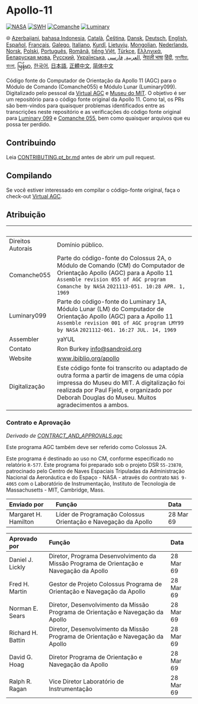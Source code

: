 # Apollo-11

[![NASA][1]][2]
[![SWH]][SWH_URL]
[![Comanche]][ComancheMilestone]
[![Luminary]][LuminaryMilestone]

🌐
[Azerbaijani][AZ],
[bahasa Indonesia][ID],
[Català][CA],
[Čeština][CZ],
[Dansk][DA],
[Deutsch][DE],
[English][EN],
[Español][ES],
[Français][FR],
[Galego][GL],
[Italiano][IT],
[Kurdî][KU],
[Lietuvių][LT],
[Mongolian][MN],
[Nederlands][NL],
[Norsk][NO],
[Polski][PL],
[Português][PT_BR],
[Română][RO],
[tiếng Việt][VI],
[Türkçe][TR],
[Ελληνικά][GR],
[Беларуская мова][BE],
[Русский][RU],
[Українська][UK],
[العربية][AR],
[فارسی][FA],
[नेपाली भाषा][NE]
[हिंदी][HI_IN],
[অসমীয়া][AS_IN],
[বাংলা][BD_BN],
[မြန်မာ][MM],
[한국어][KO_KR],
[日本語][JA],
[正體中文][ZH_TW],
[简体中文][ZH_CN]

[AR]:README.ar.md
[AS_IN]:README.as_in.md
[AZ]:README.az.md
[BD_BN]:README.bd_bn.md
[BE]:README.be.md
[CA]:README.ca.md
[CZ]:README.cz.md
[DA]:README.da.md
[DE]:README.de.md
[EN]:../README.md
[ES]:README.es.md
[FA]:README.fa.md
[FR]:README.fr.md
[GL]:README.gl.md
[GR]:README.gr.md
[HI_IN]:README.hi_in.md
[ID]:README.id.md
[IT]:README.it.md
[JA]:README.ja.md
[KO_KR]:README.ko_kr.md
[KU]:README.ku.md
[LT]:README.lt.md
[MM]:README.mm.md
[MN]:README.mn.md
[NE]:README.ne.md
[NL]:README.nl.md
[NO]:README.no.md
[PL]:README.pl.md
[PT_BR]:README.pt_br.md
[RO]:README.ro.md
[RU]:README.ru.md
[TR]:README.tr.md
[UK]:README.uk.md
[VI]:README.vi.md
[ZH_CN]:README.zh_cn.md
[ZH_TW]:README.zh_tw.md

Código fonte do Computador de Orientação da Apollo 11 (AGC) para o Módulo de Comando (Comanche055) e Módulo Lunar (Luminary099). Digitalizado pelo pessoal da [Virtual AGC][3] e [Museu do MIT][4]. O objetivo é ser um repositório para o código fonte original da Apollo 11. Como tal, os PRs são bem-vindos para quaisquer problemas identificados entre as transcrições neste repositório e as verificações do código fonte original para [Luminary 099][5] e [Comanche 055][6], bem como quaisquer arquivos que eu possa ter perdido.

## Contribuindo

Leia [CONTRIBUTING.pt_br.md][7] antes de abrir um pull request.

## Compilando

Se você estiver interessado em compilar o código-fonte original, faça o check-out [Virtual AGC][8].

## Atribuição

&nbsp;            | &nbsp;
:---------------- | :-----
Direitos Autorais | Domínio público.
Comanche055       | Parte do código-fonte do Colossus 2A, o Módulo de Comando (CM) do Computador de Orientação Apollo (AGC) para a Apollo 11 `Assemble revision 055 of AGC program Comanche by NASA` `2021113-051. 10:28 APR. 1, 1969`
Luminary099       | Parte do código-fonte do Luminary 1A, Módulo Lunar (LM) do Computador de Orientação Apollo (AGC) para a Apollo 11 `Assemble revision 001 of AGC program LMY99 by NASA` `2021112-061. 16:27 JUL. 14, 1969`
Assembler         | yaYUL
Contato           | Ron Burkey <info@sandroid.org>
Website           | www.ibiblio.org/apollo
Digitalização     | Este código fonte foi transcrito ou adaptado de outra forma a partir de imagens de uma cópia impressa do Museu do MIT. A digitalização foi realizada por Paul Fjeld, e organizado por Deborah Douglas do Museu. Muitos agradecimentos a ambos.

### Contrato e Aprovação

*Derivado de [CONTRACT_AND_APPROVALS.agc]*

Este programa AGC também deve ser referido como Colossus 2A.

Este programa é destinado ao uso no CM, conforme especificado no relatório `R-577`. Este programa foi preparado sob o projeto DSR `55-23870`, patrocinado pelo Centro de Naves Espaciais Tripuladas da Administração Nacional da Aeronáutica e do Espaço - NASA - através do contrato `NAS 9-4065` com o Laboratório de Instrumentação, Instituto de Tecnologia de Massachusetts - MIT, Cambridge, Mass.

Enviado por          | Função | Data
:------------------- | :----- | :---
Margaret H. Hamilton | Líder de Programação Colossus Orientação e Navegação da Apollo | 28 Mar 69

Aprovado por      | Função | Data
:---------------- | :----- | :---
Daniel J. Lickly  | Diretor, Programa Desenvolvimento da Missão Programa de Orientação e Navegação da Apollo | 28 Mar 69
Fred H. Martin    | Gestor de Projeto Colossus Programa de Orientação e Navegação da Apollo | 28 Mar 69
Norman E. Sears   | Diretor, Desenvolvimento da Missão Programa de Orientação e Navegação da Apollo | 28 Mar 69
Richard H. Battin | Diretor, Desenvolvimento da Missão Programa de Orientação e Navegação da Apollo | 28 Mar 69
David G. Hoag     | Diretor Programa de Orientação e Navegação da Apollo | 28 Mar 69
Ralph R. Ragan    | Vice Diretor Laboratório de Instrumentação | 28 Mar 69

[CONTRACT_AND_APPROVALS.agc]:https://github.com/chrislgarry/Apollo-11/blob/master/Comanche055/CONTRACT_AND_APPROVALS.agc
[1]:https://flat.badgen.net/badge/NASA/Mission%20Overview/0B3D91
[2]:https://www.nasa.gov/mission_pages/apollo/missions/apollo11.html
[3]:http://www.ibiblio.org/apollo/
[4]:http://web.mit.edu/museum/
[5]:http://www.ibiblio.org/apollo/ScansForConversion/Luminary099/
[6]:http://www.ibiblio.org/apollo/ScansForConversion/Comanche055/
[7]:https://github.com/chrislgarry/Apollo-11/blob/master/CONTRIBUTING.pt_br.md
[8]:https://github.com/rburkey2005/virtualagc
[SWH]:https://flat.badgen.net/badge/Software%20Heritage/Archive/0B3D91
[SWH_URL]:https://archive.softwareheritage.org/browse/origin/https://github.com/chrislgarry/Apollo-11/
[Comanche]:https://flat.badgen.net/github/milestones/chrislgarry/Apollo-11/1
[ComancheMilestone]:https://github.com/chrislgarry/Apollo-11/milestone/1
[Luminary]:https://flat.badgen.net/github/milestones/chrislgarry/Apollo-11/2
[LuminaryMilestone]:https://github.com/chrislgarry/Apollo-11/milestone/2
